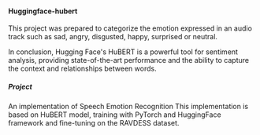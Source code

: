 #### Huggingface-hubert
This project was prepared to categorize the emotion expressed in an audio track such as sad, angry, disgusted, happy, surprised or neutral.

In conclusion, Hugging Face's HuBERT is a powerful tool for sentiment analysis, providing state-of-the-art performance and the ability to capture the context and relationships between words.

##### Project
An implementation of Speech Emotion Recognition This implementation is based on HuBERT model, training with PyTorch and HuggingFace framework and fine-tuning on the RAVDESS dataset.
